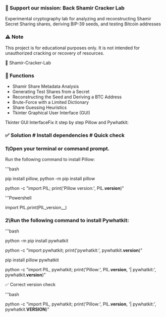 ### 💚 Support our mission: Back Shamir Cracker Lab

Experimental cryptography lab for analyzing and reconstructing Shamir Secret Sharing shares, 
deriving BIP-39 seeds, and testing Bitcoin addresses

### ⚠️ Note

This project is for educational purposes only. It is not intended for unauthorized cracking or recovery of resources.

🔐 Shamir-Cracker-Lab


### 🧠 Functions

- Shamir Share Metadata Analysis
- Generating Test Shares from a Secret
- Reconstructing the Seed and Deriving a BTC Address
- Brute-Force with a Limited Dictionary
- Share Guessing Heuristics
- Tkinter Graphical User Interface (GUI)

Tkinter GUI InterfaceFix it step by step Pillow and Pywhatkit:

### ✅ Solution # Install dependencies # Quick check

### 1\Open your terminal or command prompt.
Run the following command to install Pillow:

'''bash

pip install pillow, python -m pip install pillow

python -c "import PIL; print('Pillow version:', PIL.__version__)"

'''Powershell

import PIL.print(PIL_version__)

### 2\Run the following command to install Pywhatkit:

'''bash

python -m pip install pywhatkit

python -c "import pywhatkit; print('pywhatkit:', pywhatkit.__version__)"

pip install pillow pywhatkit

python -c "import PIL, pywhatkit; print('Pillow:', PIL.__version__, '| pywhatkit:', pywhatkit.__version__)"

✅ Correct version check

'''bash

python -c "import PIL, pywhatkit; print('Pillow:', PIL.__version__, '| pywhatkit:', pywhatkit.__VERSION__)"




